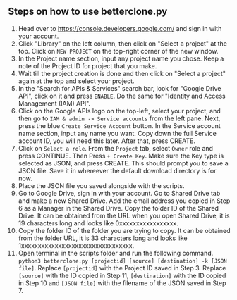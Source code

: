 Steps on how to use betterclone.py
---------------------------------

1) Head over to <https://console.developers.google.com/> and sign in with your account.
2) Click "Library" on the left column, then click on "Select a project" at the top. Click on `NEW PROJECT` on the top-right corner of the new window.
3) In the Project name section, input any project name you chose. Keep a note of the Project ID for project that you make.
4) Wait till the project creation is done and then click on "Select a project" again at the top and select your project.
5) In the "Search for APIs & Services" search bar, look for "Google Drive API", click on it and press `ENABLE`. Do the same for "Identity and Access Management (IAM) API".
6) Click on the Google APIs logo on the top-left, select your project, and then go to `IAM & admin -> Service accounts` from the left pane. Next, press the blue `Create Service Account` button. In the Service account name section, input any name you want. Copy down the full Service account ID, you will need this later. After that, press CREATE.
7) Click on `Select a role`. From the `Project` tab, select `Owner` role and press CONTINUE. Then Press `+ Create Key`. Make sure the Key type is selected as JSON, and press CREATE. This should prompt you to save a JSON file. Save it in whereever the default download directory is for now.
8) Place the JSON file you saved alongside with the scripts.
9) Go to Google Drive, sign in with your account. Go to Shared Drive tab and make a new Shared Drive. Add the email address you copied in Step 6 as a Manager in the Shared Drive. Copy the folder ID of the Shared Drive. It can be obtained from the URL when you open Shared Drive, it is 19 characters long and looks like 0xxxxxxxxxxxxxxxxx.
10) Copy the folder ID of the folder you are trying to copy. It can be obtained from the folder URL, it is 33 characters long and looks like 1xxxxxxxxxxxxxxxxxxxxxxxxxxxxxxxxx.
11) Open terminal in the scripts folder and run the following command. `python3 betterclone.py [projectid] [source] [destination] -k [JSON file]`. Replace `[projectid]` with the Project ID saved in Step 3. Replace `[source]` with the ID copied in Step 11, `[destination]` with the ID copied in Step 10 and `[JSON file]` with the filename of the JSON saved in Step 7.
